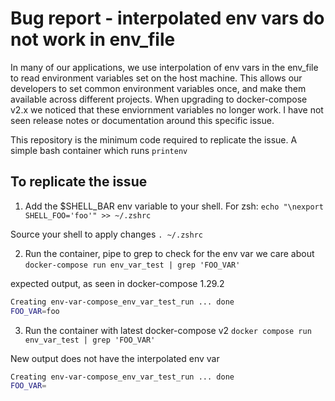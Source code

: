 # Bug report - interpolated env vars do not work in env_file

In many of our applications, we use interpolation of env vars in the env_file
to read environment variables set on the host machine. This allows our developers
to set common environment variables once, and make them available across different
projects. When upgrading to docker-compose v2.x we noticed that these enviornment variables
no longer work. I have not seen release notes or documentation around this specific issue.

This repository is the minimum code required to replicate the issue. 
A simple bash container which runs `printenv`

## To replicate the issue

1. Add the $SHELL_BAR env variable to your shell. For zsh:
`echo "\nexport SHELL_FOO='foo'" >> ~/.zshrc`

Source your shell to apply changes `. ~/.zshrc`

2. Run the container, pipe to grep to check for the env var we care about
`docker-compose run env_var_test | grep 'FOO_VAR'`

expected output, as seen in docker-compose 1.29.2

```bash
Creating env-var-compose_env_var_test_run ... done
FOO_VAR=foo
```

3. Run the container with latest docker-compose v2
`docker compose run env_var_test | grep 'FOO_VAR'`

New output does not have the interpolated env var

```bash
Creating env-var-compose_env_var_test_run ... done
FOO_VAR=
```